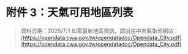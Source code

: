 # 附件 3：天氣可用地區列表

> 資料日期：2025/7/1
> 如需最新地區資訊，請前往中央氣象局網站：
> [https://opendata.cwa.gov.tw/opendatadoc/Opendata_City.pdf](https://opendata.cwa.gov.tw/opendatadoc/Opendata_City.pdf)
